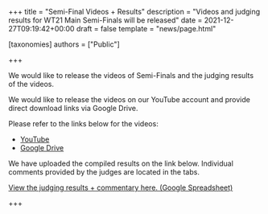 +++
title = "Semi-Final Videos + Results"
description = "Videos and judging results for WT21 Main Semi-Finals will be released"
date = 2021-12-27T09:19:42+00:00
draft = false
template = "news/page.html"

[taxonomies]
authors = ["Public"]

+++

We would like to release the videos of Semi-Finals and the judging results of the videos.

We would like to release the videos on our YouTube account and provide direct download links via Google Drive.

Please refer to the links below for the videos:

- [YouTube](https://youtube.com/playlist?list=PLyRbkUc3eXp3sGuUqCzn1k5qXohnt7Zfs)
- [Google Drive](https://drive.google.com/drive/folders/1lGD6bdv1ypjqctRcpsluArjMEE9NEKRY?usp=sharing)

We have uploaded the compiled results on the link below. Individual comments provided by the judges are located in the tabs.

[View the judging results + commentary here. (Google Spreadsheet)](https://docs.google.com/spreadsheets/d/1PJTuKmHJNiIKwX0BCsQPeRs2_UISO9YB/edit?usp=sharing&ouid=104710949198945563920&rtpof=true&sd=true)

+++
